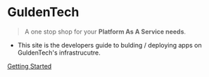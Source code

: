 # GuldenTech

> A one stop shop for your **Platform As A Service needs**.

- This site is the developers guide to bulding / deploying apps on GuldenTech's infrastrucutre.

[Getting Started](#welcome-developers)